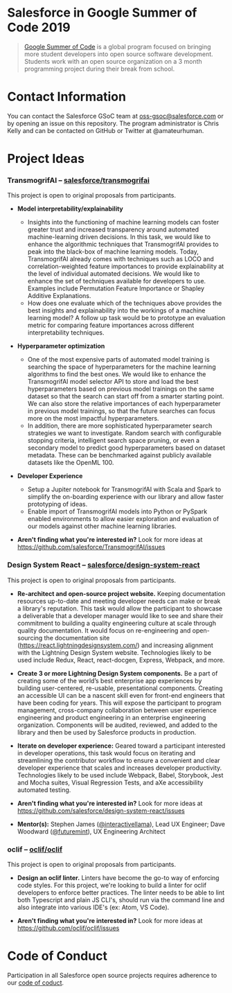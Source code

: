 # Salesforce in Google Summer of Code 2019

> [Google Summer of Code](https://summerofcode.withgoogle.com/) is a global program focused on bringing more student developers into open source software development. Students work with an open source organization on a 3 month programming project during their break from school.

# Contact Information

You can contact the Salesforce GSoC team at oss-gsoc@salesforce.com or by opening an issue on this repository. The program administrator is Chris Kelly and can be contacted on GitHub or Twitter at @amateurhuman.

# Project Ideas

### TransmogrifAI – [salesforce/transmogrifai](https://github.com/salesforce/TransmogrifAI)
This project is open to original proposals from participants.

* **Model interpretability/explainability**
    * Insights into the functioning of machine learning models can foster greater trust and increased transparency around automated machine-learning driven decisions. In this task, we would like to enhance the algorithmic techniques that TransmogrifAI provides to peak into the black-box of machine learning models. Today, TransmogrifAI already comes with techniques such as LOCO and correlation-weighted feature importances to provide explainability at the level of individual automated decisions. We would like to enhance the set of techniques available for developers to use. Examples include Permutation Feature Importance or Shapley Additive Explanations.
    * How does one evaluate which of the techniques above provides the best insights and explainability into the workings of a machine learning model? A follow up task would be to prototype an evaluation metric for comparing feature importances across different interpretability techniques.

* **Hyperparameter optimization**
    * One of the most expensive parts of automated model training is searching the space of hyperparameters for the machine learning algorithms to find the best ones. We would like to enhance the TransmogrifAI model selector API to store and load the best hyperparameters based on previous model trainings on the same dataset so that the search can start off from a smarter starting point. We can also store the relative importances of each hyperparameter in previous model trainings, so that the future searches can focus more on the most impactful hyperparameters.
    * In addition, there are more sophisticated hyperparameter search strategies we want to investigate. Random search with configurable stopping criteria, intelligent search space pruning, or even a secondary model to predict good hyperparameters based on dataset metadata. These can be benchmarked against publicly available datasets like the OpenML 100.

* **Developer Experience**
    * Setup a Jupiter notebook for TransmogrifAI with Scala and Spark to simplify the on-boarding experience with our library and allow faster prototyping of ideas.
    * Enable import of TransmogrifAI models into Python or PySpark enabled environments to allow easier exploration and evaluation of our models against other machine learning libraries.

* **Aren't finding what you're interested in?** Look for more ideas at https://github.com/salesforce/TransmogrifAI/issues

### Design System React – [salesforce/design-system-react](https://github.com/salesforce/design-system-react)
This project is open to original proposals from participants.

* **Re-architect and open-source project website.** Keeping documentation resources up-to-date and meeting developer needs can make or break a library's reputation. This task would allow the participant to showcase a deliverable that a developer manager would like to see and share their commitment to building a quality engineering culture at scale through quality documentation. It would focus on re-engineering and open-sourcing the documentation site (https://react.lightningdesignsystem.com/) and increasing alignment with the Lightning Design System website. Technologies likely to be used include Redux, React, react-docgen, Express, Webpack, and more.

* **Create 3 or more Lightning Design System components.** Be a part of creating some of the world’s best enterprise app experiences by building user-centered, re-usable, presentational components. Creating an accessible UI can be a nascent skill even for front-end engineers that have been coding for years. This will expose the participant to program management, cross-company collaboration between user experience engineering and product engineering in an enterprise engineering organization. Components will be audited, reviewed, and added to the library and then be used by Salesforce products in production.

* **Iterate on developer experience:** Geared toward a participant interested in developer operations, this task would focus on iterating and streamlining the contributor workflow to ensure a convenient and clear developer experience that scales and increases developer productivity. Technologies likely to be used include Webpack, Babel, Storybook, Jest and Mocha suites, Visual Regression Tests, and aXe accessibility automated testing.

* **Aren't finding what you're interested in?** Look for more ideas at https://github.com/salesforce/design-system-react/issues

* **Mentor(s):** Stephen James ([@interactivellama](https://github.com/interactivellama)), Lead UX Engineer; Dave Woodward ([@futuremint](https://github.com/futuremint)), UX Engineering Architect


### oclif – [oclif/oclif](https://github.com/oclif/oclif)
This project is open to original proposals from participants.

* **Design an oclif linter.** Linters have become the go-to way of enforcing code styles. For this project, we're looking to build a linter for oclif developers to enforce better practices. The linter needs to be able to lint both Typescript and plain JS CLI's, should run via the command line and also integrate into various IDE's (ex: Atom, VS Code).

* **Aren't finding what you're interested in?** Look for more ideas at https://github.com/oclif/oclif/issues

# Code of Conduct

Participation in all Salesforce open source projects requires adherence to our [code of coduct](CODE_OF_CONDUCT.md).

